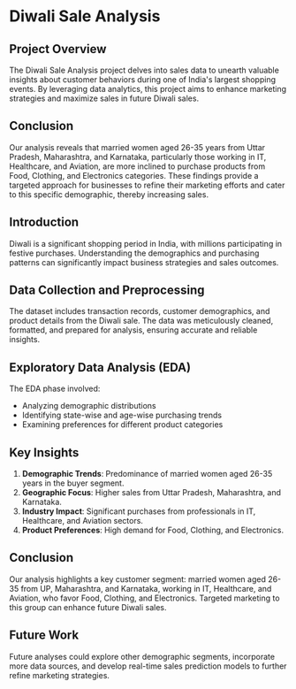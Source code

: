 # Diwali Sale Analysis

## Project Overview
The Diwali Sale Analysis project delves into sales data to unearth valuable insights about customer behaviors during one of India's largest shopping events. By leveraging data analytics, this project aims to enhance marketing strategies and maximize sales in future Diwali sales.

## Conclusion
Our analysis reveals that married women aged 26-35 years from Uttar Pradesh, Maharashtra, and Karnataka, particularly those working in IT, Healthcare, and Aviation, are more inclined to purchase products from Food, Clothing, and Electronics categories. These findings provide a targeted approach for businesses to refine their marketing efforts and cater to this specific demographic, thereby increasing sales.

## Introduction
Diwali is a significant shopping period in India, with millions participating in festive purchases. Understanding the demographics and purchasing patterns can significantly impact business strategies and sales outcomes.

## Data Collection and Preprocessing
The dataset includes transaction records, customer demographics, and product details from the Diwali sale. The data was meticulously cleaned, formatted, and prepared for analysis, ensuring accurate and reliable insights.

## Exploratory Data Analysis (EDA)
The EDA phase involved:
- Analyzing demographic distributions
- Identifying state-wise and age-wise purchasing trends
- Examining preferences for different product categories

## Key Insights
1. **Demographic Trends**: Predominance of married women aged 26-35 years in the buyer segment.
2. **Geographic Focus**: Higher sales from Uttar Pradesh, Maharashtra, and Karnataka.
3. **Industry Impact**: Significant purchases from professionals in IT, Healthcare, and Aviation sectors.
4. **Product Preferences**: High demand for Food, Clothing, and Electronics.

## Conclusion
Our analysis highlights a key customer segment: married women aged 26-35 from UP, Maharashtra, and Karnataka, working in IT, Healthcare, and Aviation, who favor Food, Clothing, and Electronics. Targeted marketing to this group can enhance future Diwali sales.

## Future Work
Future analyses could explore other demographic segments, incorporate more data sources, and develop real-time sales prediction models to further refine marketing strategies.
